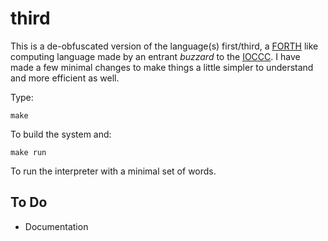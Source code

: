 # third

This is a de-obfuscated version of the language(s) first/third, a
[FORTH][] like computing language made by an entrant *buzzard* to the
[IOCCC][]. I have made a few minimal changes to make things a little
simpler to understand and more efficient as well.

Type:

	make

To build the system and:

	make run

To run the interpreter with a minimal set of words. 

## To Do

* Documentation

[FORTH]: https://en.wikipedia.org/wiki/Forth_%28programming_language%29
[IOCCC]: http://ioccc.org/winners.html
